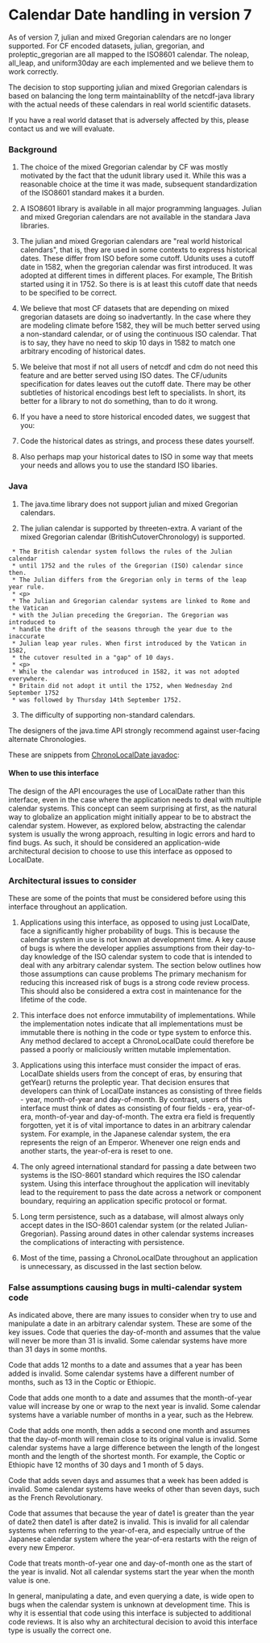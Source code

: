 # Calendar Date handling in version 7

As of version 7, julian and mixed Gregorian calendars are no longer supported. For CF encoded datasets, julian, gregorian, and 
proleptic_gregorian are all mapped to the ISO8601 calendar. The noleap, all_leap, and uniform30day are each 
implemented and we believe them to work correctly.

The decision to stop supporting julian and mixed Gregorian calendars is based on balancing the long term maintainablilty 
of the netcdf-java library with the actual needs of these calendars in real world scientific datasets.

If you have a real world dataset that is adversely affected by this, please contact us and we will evaluate.

### Background

1. The choice of the mixed Gregorian calendar by CF was mostly motivated by the fact that the udunit library used it.
While this was a reasonable choice at the time it was made, subsequent standardization of the ISO8601 standard makes it 
a burden.

2. A ISO8601 library is available in all major programming languages. Julian and mixed Gregorian calendars are not
available in the standara Java libraries.

3. The julian and mixed Gregorian calendars are "real world historical calendars", that is, they are used in some contexts
to express historical dates. These differ from ISO before some cutoff. Udunits uses a cutoff date in 1582, when the gregorian
calendar was first introduced. It was adopted at different times in different places. For example, The British started 
using it in 1752. So there is is at least this cutoff date that needs to be specified to be correct.

4. We believe that most CF datasets that are depending on mixed gregorian datasets are doing so inadvertantly. 
In the case where they are modeling climate before 1582, they will be much better served using a non-standard calendar,
or of using the continuous ISO calendar. That is to say, they have no need to skip 10 days in 1582 to match one arbitrary 
encoding of historical dates.

5. We beleive that most if not all users of netcdf and cdm do not need this feature and are better served using ISO dates. 
The CF/udunits specification for dates leaves out the cutoff date. There may be other subtleties of historical encodings
best left to specialists. In short, its better for a library to not do something, than to do it wrong.

6. If you have a need to store historical encoded dates, we suggest that you:
  1. Code the historical dates as strings, and process these dates yourself. 
  2. Also perhaps map your historical dates to ISO in some way that meets your needs and allows you to 
  use the standard ISO libaries. 

### Java

1. The java.time library does not support julian and mixed Gregorian calendars.

2. The julian calendar is supported by threeten-extra. A variant of the mixed Gregorian calendar (BritishCutoverChronology) is supported.

````
 * The British calendar system follows the rules of the Julian calendar
 * until 1752 and the rules of the Gregorian (ISO) calendar since then.
 * The Julian differs from the Gregorian only in terms of the leap year rule.
 * <p>
 * The Julian and Gregorian calendar systems are linked to Rome and the Vatican
 * with the Julian preceding the Gregorian. The Gregorian was introduced to
 * handle the drift of the seasons through the year due to the inaccurate
 * Julian leap year rules. When first introduced by the Vatican in 1582,
 * the cutover resulted in a "gap" of 10 days.
 * <p>
 * While the calendar was introduced in 1582, it was not adopted everywhere.
 * Britain did not adopt it until the 1752, when Wednesday 2nd September 1752
 * was followed by Thursday 14th September 1752.
````

3. The difficulty of supporting non-standard calendars. 

The designers of the java.time API strongly recommend against user-facing alternate Chronologies.

These are snippets from [ChronoLocalDate javadoc](https://docs.oracle.com/javase/8/docs/api/java/time/chrono/ChronoLocalDate.html):

#### When to use this interface
The design of the API encourages the use of LocalDate rather than this interface, even in the case where the application needs to deal with multiple calendar systems.
This concept can seem surprising at first, as the natural way to globalize an application might initially appear to be to abstract the calendar system. However, as explored below, abstracting the calendar system is usually the wrong approach, resulting in logic errors and hard to find bugs. As such, it should be considered an application-wide architectural decision to choose to use this interface as opposed to LocalDate.

### Architectural issues to consider
These are some of the points that must be considered before using this interface throughout an application.
1) Applications using this interface, as opposed to using just LocalDate, face a significantly higher probability of bugs. This is because the calendar system in use is not known at development time. A key cause of bugs is where the developer applies assumptions from their day-to-day knowledge of the ISO calendar system to code that is intended to deal with any arbitrary calendar system. The section below outlines how those assumptions can cause problems The primary mechanism for reducing this increased risk of bugs is a strong code review process. This should also be considered a extra cost in maintenance for the lifetime of the code.

2) This interface does not enforce immutability of implementations. While the implementation notes indicate that all implementations must be immutable there is nothing in the code or type system to enforce this. Any method declared to accept a ChronoLocalDate could therefore be passed a poorly or maliciously written mutable implementation.

3) Applications using this interface must consider the impact of eras. LocalDate shields users from the concept of eras, by ensuring that getYear() returns the proleptic year. That decision ensures that developers can think of LocalDate instances as consisting of three fields - year, month-of-year and day-of-month. By contrast, users of this interface must think of dates as consisting of four fields - era, year-of-era, month-of-year and day-of-month. The extra era field is frequently forgotten, yet it is of vital importance to dates in an arbitrary calendar system. For example, in the Japanese calendar system, the era represents the reign of an Emperor. Whenever one reign ends and another starts, the year-of-era is reset to one.

4) The only agreed international standard for passing a date between two systems is the ISO-8601 standard which requires the ISO calendar system. Using this interface throughout the application will inevitably lead to the requirement to pass the date across a network or component boundary, requiring an application specific protocol or format.

5) Long term persistence, such as a database, will almost always only accept dates in the ISO-8601 calendar system (or the related Julian-Gregorian). Passing around dates in other calendar systems increases the complications of interacting with persistence.

6) Most of the time, passing a ChronoLocalDate throughout an application is unnecessary, as discussed in the last section below.

### False assumptions causing bugs in multi-calendar system code
As indicated above, there are many issues to consider when try to use and manipulate a date in an arbitrary calendar system. These are some of the key issues.
Code that queries the day-of-month and assumes that the value will never be more than 31 is invalid. Some calendar systems have more than 31 days in some months.

Code that adds 12 months to a date and assumes that a year has been added is invalid. Some calendar systems have a different number of months, such as 13 in the Coptic or Ethiopic.

Code that adds one month to a date and assumes that the month-of-year value will increase by one or wrap to the next year is invalid. Some calendar systems have a variable number of months in a year, such as the Hebrew.

Code that adds one month, then adds a second one month and assumes that the day-of-month will remain close to its original value is invalid. Some calendar systems have a large difference between the length of the longest month and the length of the shortest month. For example, the Coptic or Ethiopic have 12 months of 30 days and 1 month of 5 days.

Code that adds seven days and assumes that a week has been added is invalid. Some calendar systems have weeks of other than seven days, such as the French Revolutionary.

Code that assumes that because the year of date1 is greater than the year of date2 then date1 is after date2 is invalid. This is invalid for all calendar systems when referring to the year-of-era, and especially untrue of the Japanese calendar system where the year-of-era restarts with the reign of every new Emperor.

Code that treats month-of-year one and day-of-month one as the start of the year is invalid. Not all calendar systems start the year when the month value is one.

In general, manipulating a date, and even querying a date, is wide open to bugs when the calendar system is unknown at development time. This is why it is essential that code using this interface is subjected to additional code reviews. It is also why an architectural decision to avoid this interface type is usually the correct one.
